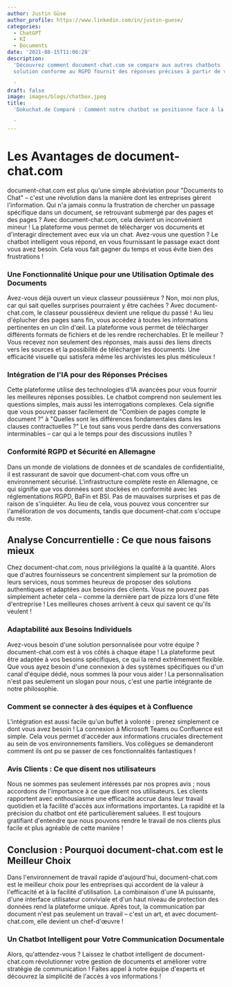 ```yaml
---
author: Justin Güse
author_profile: https://www.linkedin.com/in/justin-guese/
categories:
  - ChatGPT
  - KI
  - Documents
date: '2021-08-15T11:06:28'
description:
  'Découvrez comment document-chat.com se compare aux autres chatbots ! Notre
  solution conforme au RGPD fournit des réponses précises à partir de vos documents.

  '
draft: false
image: images/blogs/chatbox.jpeg
title:
  'Dokuchat.de Comparé : Comment notre chatbot se positionne face à la concurrence ?

  '
---
```


# Les Avantages de document-chat.com

document-chat.com est plus qu'une simple abréviation pour "Documents to Chat" – c'est une révolution dans la manière dont les entreprises gèrent l'information. Qui n'a jamais connu la frustration de chercher un passage spécifique dans un document, se retrouvant submergé par des pages et des pages ? Avec document-chat.com, cela devient un inconvénient mineur ! La plateforme vous permet de télécharger vos documents et d'interagir directement avec eux via un chat. Avez-vous une question ? Le chatbot intelligent vous répond, en vous fournissant le passage exact dont vous avez besoin. Cela vous fait gagner du temps et vous évite bien des frustrations !

### Une Fonctionnalité Unique pour une Utilisation Optimale des Documents

Avez-vous déjà ouvert un vieux classeur poussiéreux ? Non, moi non plus, car qui sait quelles surprises pourraient y être cachées ? Avec document-chat.com, le classeur poussiéreux devient une relique du passé ! Au lieu d'éplucher des pages sans fin, vous accédez à toutes les informations pertinentes en un clin d'œil. La plateforme vous permet de télécharger différents formats de fichiers et de les rendre recherchables. Et le meilleur ? Vous recevez non seulement des réponses, mais aussi des liens directs vers les sources et la possibilité de télécharger les documents. Une efficacité visuelle qui satisfera même les archivistes les plus méticuleux !

### Intégration de l'IA pour des Réponses Précises

Cette plateforme utilise des technologies d'IA avancées pour vous fournir les meilleures réponses possibles. Le chatbot comprend non seulement les questions simples, mais aussi les interrogations complexes. Cela signifie que vous pouvez passer facilement de "Combien de pages compte le document ?" à "Quelles sont les différences fondamentales dans les clauses contractuelles ?" Le tout sans vous perdre dans des conversations interminables – car qui a le temps pour des discussions inutiles ?

### Conformité RGPD et Sécurité en Allemagne

Dans un monde de violations de données et de scandales de confidentialité, il est rassurant de savoir que document-chat.com vous offre un environnement sécurisé. L'infrastructure complète reste en Allemagne, ce qui signifie que vos données sont stockées en conformité avec les réglementations RGPD, BaFin et BSI. Pas de mauvaises surprises et pas de raison de s'inquiéter. Au lieu de cela, vous pouvez vous concentrer sur l'amélioration de vos documents, tandis que document-chat.com s'occupe du reste.

## Analyse Concurrentielle : Ce que nous faisons mieux

Chez document-chat.com, nous privilégions la qualité à la quantité. Alors que d'autres fournisseurs se concentrent simplement sur la promotion de leurs services, nous sommes heureux de proposer des solutions authentiques et adaptées aux besoins des clients. Vous ne pouvez pas simplement acheter cela – comme la dernière part de pizza lors d'une fête d'entreprise ! Les meilleures choses arrivent à ceux qui savent ce qu'ils veulent !

### Adaptabilité aux Besoins Individuels

Avez-vous besoin d'une solution personnalisée pour votre équipe ? document-chat.com est à vos côtés à chaque étape ! La plateforme peut être adaptée à vos besoins spécifiques, ce qui la rend extrêmement flexible. Que vous ayez besoin d'une connexion à des systèmes spécifiques ou d'un canal d'équipe dédié, nous sommes là pour vous aider ! La personnalisation n'est pas seulement un slogan pour nous, c'est une partie intégrante de notre philosophie.

### Comment se connecter à des équipes et à Confluence

L'intégration est aussi facile qu'un buffet à volonté : prenez simplement ce dont vous avez besoin ! La connexion à Microsoft Teams ou Confluence est simple. Cela vous permet d'accéder aux informations cruciales directement au sein de vos environnements familiers. Vos collègues se demanderont comment ils ont pu se passer de ces fonctionnalités fantastiques !

### Avis Clients : Ce que disent nos utilisateurs

Nous ne sommes pas seulement intéressés par nos propres avis ; nous accordons de l'importance à ce que disent nos utilisateurs. Les clients rapportent avec enthousiasme une efficacité accrue dans leur travail quotidien et la facilité d'accès aux informations importantes. La rapidité et la précision du chatbot ont été particulièrement saluées. Il est toujours gratifiant d'entendre que nous pouvons rendre le travail de nos clients plus facile et plus agréable de cette manière !

## Conclusion : Pourquoi document-chat.com est le Meilleur Choix

Dans l'environnement de travail rapide d'aujourd'hui, document-chat.com est le meilleur choix pour les entreprises qui accordent de la valeur à l'efficacité et à la facilité d'utilisation. La combinaison d'une IA puissante, d'une interface utilisateur conviviale et d'un haut niveau de protection des données rend la plateforme unique. Après tout, la communication par document n'est pas seulement un travail – c'est un art, et avec document-chat.com, elle devient un chef-d'œuvre !

### Un Chatbot Intelligent pour Votre Communication Documentale

Alors, qu'attendez-vous ? Laissez le chatbot intelligent de document-chat.com révolutionner votre gestion de documents et améliorer votre stratégie de communication ! Faites appel à notre équipe d'experts et découvrez la simplicité de l'accès à vos informations !
